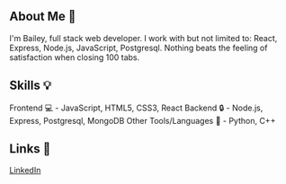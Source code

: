 ## About Me :bust_in_silhouette:
I'm Bailey, full stack web developer. I work with but not limited to: React, Express, Node.js, JavaScript, Postgresql. Nothing beats the feeling of satisfaction when closing 100 tabs.

## Skills :bulb:
Frontend :computer: - JavaScript, HTML5, CSS3, React
Backend :lock: - Node.js, Express, Postgresql, MongoDB
Other Tools/Languages :wrench: - Python, C++

## Links :link:
[LinkedIn](https://www.linkedin.com/in/bailey-yu/)
